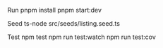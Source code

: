 Run
pnpm install
pnpm start:dev

Seed
ts-node src/seeds/listing.seed.ts

Test
npm test
npm run test:watch
npm run test:cov
